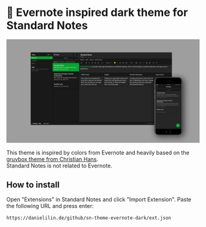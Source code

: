 # :elephant: Evernote inspired dark theme for Standard Notes
![Evernote inspired dark theme for Standard Notes](preview.png)

This theme is inspired by colors from Evernote and heavily based on the [gruvbox theme from Christian Hans](https://github.com/christianhans/sn-gruvbox-dark-theme).<br>
Standard Notes is not related to Evernote.

## How to install

Open "Extensions" in Standard Notes and click "Import Extension". Paste the following URL and press enter:

```
https://danielilin.de/github/sn-theme-evernote-dark/ext.json
```